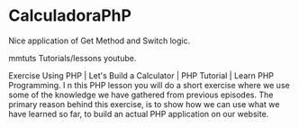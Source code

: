 # CalculadoraPhP
Nice application of Get Method and Switch logic. 

mmtuts Tutorials/lessons youtube.

Exercise Using PHP | 
Let's Build a Calculator | 
PHP Tutorial | 
Learn PHP Programming. I
n this PHP lesson you will do a short exercise where we use some of the knowledge 
we have gathered from previous episodes. 
The primary reason behind this exercise, is to show how we can use what we have learned so far, 
to build an actual PHP application on our website.

